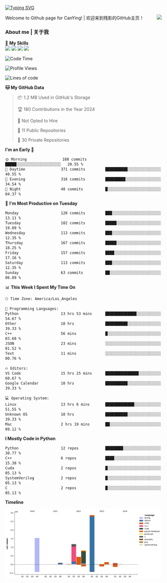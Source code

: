 [![Typing SVG](https://readme-typing-svg.herokuapp.com?size=25&duration=3500&color=00FFFF&vCenter=true&width=250&height=40&lines=Hi+Welcome+%F0%9F%91%8B%F0%9F%8F%BB;I'm+CanYing|残影)](https://git.io/typing-svg)

<a href="#">
  <img align="right" src="https://github-readme-stats.vercel.app/api?username=CanYing0913&count_private=true&rank_icon=github&show_icons=true&bg_color=15,f2f7fd,E0EAFC&" />
</a>

Welcome to Github page for CanYing! | 欢迎来到残影的GitHub主页！

### About me | 关于我

🌟 **My Skills**  
![](https://img.shields.io/badge/-C-A8B9CC?style=flat-square&logo=C&logoColor=fff)
![](https://img.shields.io/badge/-C++-00599C?style=flat-square&logo=Cpp&logoColor=fff)
![](https://img.shields.io/badge/-Python-3776AB?style=flat-square&logo=Python&logoColor=fff)
![](https://img.shields.io/badge/-Linux-000000?style=flat-square&logo=Linux&logoColor=fff)

<!--START_SECTION:waka-->
![Code Time](http://img.shields.io/badge/Code%20Time-216%20hrs%2022%20mins-blue)

![Profile Views](http://img.shields.io/badge/Profile%20Views-0-blue)

![Lines of code](https://img.shields.io/badge/From%20Hello%20World%20I%27ve%20Written-7.1%20million%20lines%20of%20code-blue)

**🐱 My GitHub Data** 

> 📦 1.2 MB Used in GitHub's Storage 
 > 
> 🏆 180 Contributions in the Year 2024
 > 
> 🚫 Not Opted to Hire
 > 
> 📜 11 Public Repositories 
 > 
> 🔑 30 Private Repositories 
 > 
**I'm an Early 🐤** 

```text
🌞 Morning                188 commits         █████░░░░░░░░░░░░░░░░░░░░   20.55 % 
🌆 Daytime                371 commits         ██████████░░░░░░░░░░░░░░░   40.55 % 
🌃 Evening                316 commits         █████████░░░░░░░░░░░░░░░░   34.54 % 
🌙 Night                  40 commits          █░░░░░░░░░░░░░░░░░░░░░░░░   04.37 % 
```
📅 **I'm Most Productive on Tuesday** 

```text
Monday                   120 commits         ███░░░░░░░░░░░░░░░░░░░░░░   13.11 % 
Tuesday                  182 commits         █████░░░░░░░░░░░░░░░░░░░░   19.89 % 
Wednesday                113 commits         ███░░░░░░░░░░░░░░░░░░░░░░   12.35 % 
Thursday                 167 commits         █████░░░░░░░░░░░░░░░░░░░░   18.25 % 
Friday                   157 commits         ████░░░░░░░░░░░░░░░░░░░░░   17.16 % 
Saturday                 113 commits         ███░░░░░░░░░░░░░░░░░░░░░░   12.35 % 
Sunday                   63 commits          ██░░░░░░░░░░░░░░░░░░░░░░░   06.89 % 
```


📊 **This Week I Spent My Time On** 

```text
🕑︎ Time Zone: America/Los_Angeles

💬 Programming Languages: 
Python                   13 hrs 53 mins      ██████████████░░░░░░░░░░░   54.67 % 
Other                    10 hrs              ██████████░░░░░░░░░░░░░░░   39.33 % 
C++                      56 mins             █░░░░░░░░░░░░░░░░░░░░░░░░   03.68 % 
JSON                     23 mins             ░░░░░░░░░░░░░░░░░░░░░░░░░   01.52 % 
Text                     11 mins             ░░░░░░░░░░░░░░░░░░░░░░░░░   00.76 % 

🔥 Editors: 
VS Code                  15 hrs 25 mins      ███████████████░░░░░░░░░░   60.67 % 
Google Calendar          10 hrs              ██████████░░░░░░░░░░░░░░░   39.33 % 

💻 Operating System: 
Linux                    13 hrs 6 mins       █████████████░░░░░░░░░░░░   51.55 % 
Unknown OS               10 hrs              ██████████░░░░░░░░░░░░░░░   39.33 % 
Mac                      2 hrs 19 mins       ██░░░░░░░░░░░░░░░░░░░░░░░   09.12 % 
```

**I Mostly Code in Python** 

```text
Python                   12 repos            ████████░░░░░░░░░░░░░░░░░   30.77 % 
C++                      6 repos             ████░░░░░░░░░░░░░░░░░░░░░   15.38 % 
Cuda                     2 repos             █░░░░░░░░░░░░░░░░░░░░░░░░   05.13 % 
SystemVerilog            2 repos             █░░░░░░░░░░░░░░░░░░░░░░░░   05.13 % 
C                        2 repos             █░░░░░░░░░░░░░░░░░░░░░░░░   05.13 % 
```



**Timeline**

![Lines of Code chart](https://raw.githubusercontent.com/CanYing0913/CanYing0913/master/assets/bar_graph.png)


<!--END_SECTION:waka-->
